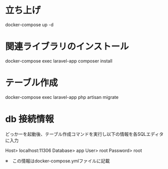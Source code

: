 # 立ち上げ
docker-compose up -d
# 関連ライブラリのインストール
docker-compose exec laravel-app composer install
# テーブル作成
docker-compose exec laravel-app php artisan migrate

# db 接続情報
どっかーを起動後、テーブル作成コマンドを実行し以下の情報を各SQLエディタに入力

Host> localhost:11306
Database> app
User> root
Password> root

※　この情報はdocker-compose.ymlファイルに記載